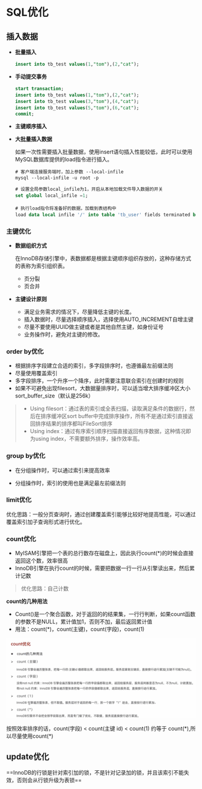# SQL优化

## 插入数据

- **批量插入**

	```sql
	insert into tb_test values(1,"tom"),(2,"cat");
	```

- **手动提交事务**

	```sql
	start transaction;
	insert into tb_test values(1,"tom"),(2,"cat");
	insert into tb_test values(3,"tom"),(4,"cat");
	insert into tb_test values(5,"tom"),(6,"cat");
	commit;
	```

- **主键顺序插入**

- **大批量插入数据**

	如果一次性需要插入批量数据，使用insert语句插入性能较低，此时可以使用MySQL数据库提供的load指令进行插入。

	```shell
	# 客户端连接服务端时，加上参数 --local-infile
	mysql --local-infile -u root -p
	```

	```sql
	# 设置全局参数local_infile为1，开启从本地加载文件导入数据的开关
	set global local_infile =1;
			
	# 执行load指令将准备好的数据，加载到表结构中
	load data local infile '/' into table 'tb_user' fields terminated by ',',lines terminated by '\n';
	```

	

### 主键优化

- **数据组织方式**

	在InnoDB存储引擎中，表数据都是根据主键顺序组织存放的，这种存储方式的表称为索引组织表。

	- 页分裂
	- 页合并

- **主键设计原则**

	- 满足业务需求的情况下，尽量降低主键的长度。
	- 插入数据时，尽量选择顺序插入，选择使用AUTO_INCREMENT自增主键
	- 尽量不要使用UUID做主键或者是其他自然主键，如身份证号
	- 业务操作时，避免对主键的修改。

### order by优化

- 根据排序字段建立合适的索引，多字段排序时，也遵循最左前缀法则
- 尽量使用覆盖索引
- 多字段排序，一个升序一个降序，此时需要注意联合索引在创建时的规则
- 如果不可避免出现filesort，大数据量排序时，可以适当增大排序缓冲区大小sort_buffer_size（默认是256k）

> - Using filesort：通过表的索引或全表扫描，读取满足条件的数据行，然后在排序缓冲区sort buffer中完成排序操作，所有不是通过索引直接返回排序结果的排序都叫FileSort排序
> - Using index：通过有序索引顺序扫描直接返回有序数据，这种情况即为using index，不需要额外排序，操作效率高。



### group by优化

- 在分组操作时，可以通过索引来提高效率

- 分组操作时，索引的使用也是满足最左前缀法则



### limit优化

优化思路：一般分页查询时，通过创建覆盖索引能够比较好地提高性能，可以通过覆盖索引加子查询形式进行优化。



### count优化

- MyISAM引擎把一个表的总行数存在磁盘上，因此执行count(*)的时候会直接返回这个数，效率很高
- InnoDB引擎在执行count的时候，需要把数据一行一行从引擎读出来，然后累计记数

> 优化思路：自己计数

**count的几种用法**

- Count()是一个聚合函数，对于返回的的结果集，一行行判断，如果count函数的参数不是NULL，累计值加1，否则不加，最后返回累计值
- 用法：count(*)，count(主键)，count(字段)，count(1)

![image-20220815145249323](./images/count.png)

按照效率排序的话，count(字段) < count(主键 id) < count(1) 约等于 count(\*),所以尽量使用count(*) 

## update优化

==InnoDB的行锁是针对索引加的锁，不是针对记录加的锁，并且该索引不能失效，否则会从行锁升级为表锁==

​	